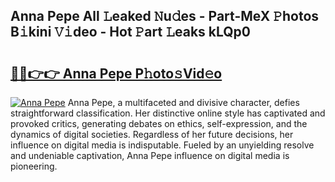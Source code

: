 ## Anna Pepe All 𝙻eaked 𝙽u𝚍es - Part-MeX 𝙿hotos B𝚒kini 𝚅𝚒deo - Hot 𝙿art 𝙻eaks kLQp0

# <h2><a href="http://ld65ya.urlbe.top/?page=Anna+Pepe">🔗🔗👉👉 Anna Pepe P𝚑oto𝚜Vid𝚎o</a></h2>

[![Anna Pepe](https://i.imgur.com/eBuTRDB.gif)](http://ld65ya.urlbe.top/?page=Anna+Pepe)
Anna Pepe, a multifaceted and divisive character, defies straightforward classification. Her distinctive online style has captivated and provoked critics, generating debates on ethics, self-expression, and the dynamics of digital societies. Regardless of her future decisions, her influence on digital media is indisputable. Fueled by an unyielding resolve and undeniable captivation, Anna Pepe influence on digital media is pioneering.

